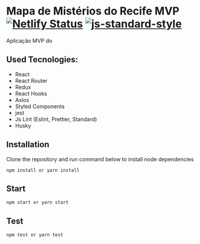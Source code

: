 # Mapa de Mistérios do Recife MVP [![Netlify Status](https://api.netlify.com/api/v1/badges/adbebd23-d83a-47f7-a4a8-cd10f5220f12/deploy-status)](https://app.netlify.com/sites/trusting-khorana-2738fe/deploys) [![js-standard-style](https://img.shields.io/badge/code%20style-standard-brightgreen.svg)](http://standardjs.com)


Aplicação MVP do 

## Used Tecnologies:
- React
- React Router
- Redux
- React Hooks
- Axios
- Styled Components
- jest
- Js Lint (Eslint, Prettier, Standard)
- Husky

## Installation

Clone the repository and run command below to install node dependencies
```
npm install or yarn install
```
## Start
```
npm start or yarn start
```
## Test
```
npm test or yarn test
```

